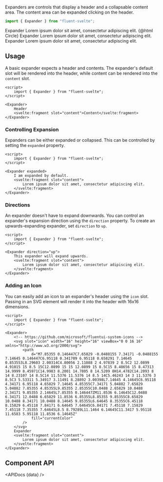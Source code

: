 <script lang="ts">
    import { Expander } from "$lib";
    import { Showcase, APIDocs } from "$site/lib";

    import Circle from "@fluentui/svg-icons/icons/circle_16_regular.svg?raw";

    import data from "$lib/Expander/Expander.svelte?raw&sveld";
</script>

Expanders are controls that display a header and a collapsable content area. The content area can be expanded clicking on the header.

```ts
import { Expander } from "fluent-svelte";
```

<Showcase style="block-size: 360px;" repl="78aa3269aba34022a958311963520428">
    <Expander>
        Expander
        <svelte:fragment slot="content">
            Lorem ipsum dolor sit amet, consectetur adipiscing elit.
        </svelte:fragment>
    </Expander>
    <Expander>
        <svelte:fragment slot="icon">
            {@html Circle}
        </svelte:fragment>
        Expander
        <svelte:fragment slot="content">
            Lorem ipsum dolor sit amet, consectetur adipiscing elit.
        </svelte:fragment>
    </Expander>
    <Expander direction="up">
        Expander
        <svelte:fragment slot="content">
            Lorem ipsum dolor sit amet, consectetur adipiscing elit.
        </svelte:fragment>
    </Expander>
</Showcase>

## Usage

A basic expander expects a header and contents. The expander's default slot will be rendered into the header, while content can be rendered into the `content` slot.

```svelte example
<script>
	import { Expander } from "fluent-svelte";
</script>

<Expander>
	Header
	<svelte:fragment slot="content">Content</svelte:fragment>
</Expander>
```

### Controlling Expansion

Expanders can be either expanded or collapsed. This can be controlled by setting the `expanded` property.

```svelte example
<script>
	import { Expander } from "fluent-svelte";
</script>

<Expander expanded>
	I am expanded by default.
	<svelte:fragment slot="content">
		Lorem ipsum dolor sit amet, consectetur adipiscing elit.
	</svelte:fragment>
</Expander>
```

### Directions

An expander doesn't have to expand downwards. You can control an expander's expansion direction using the `direction` property. To create an upwards-expanding expander, set `direction` to `up`.

```svelte example
<script>
	import { Expander } from "fluent-svelte";
</script>

<Expander direction="up">
	This expander will expand upwards.
	<svelte:fragment slot="content">
		Lorem ipsum dolor sit amet, consectetur adipiscing elit.
	</svelte:fragment>
</Expander>
```

### Adding an Icon

You can easily add an icon to an expander's header using the `icon` slot. Passing in an SVG element will render it into the header with 16x16 dimensions.

```svelte example hideScript
<script>
	import { Expander } from "fluent-svelte";
</script>

<Expander>
	<!-- https://github.com/microsoft/fluentui-system-icons -->
	<svg slot="icon" width="16" height="16" viewBox="0 0 16 16" xmlns="http://www.w3.org/2000/svg">
		<path
			d="M7.85355 0.146447C7.65829 -0.0488155 7.34171 -0.0488155 7.14645 0.146447C6.95118 0.341709 6.95118 0.658291 7.14645 0.853553L8.29603 2.00314C4.80056 2.11088 2 4.97839 2 8.5C2 12.0899 4.91015 15 8.5 15C12.0899 15 15 12.0899 15 8.5C15 8.48656 15 8.47313 14.9999 8.45971C14.9983 8.2001 14.7805 8 14.5209 8H14.4782C14.2093 8 14 8.23107 14 8.5C14 11.5376 11.5376 14 8.5 14C5.46243 14 3 11.5376 3 8.5C3 5.53311 5.34917 3.11491 8.28892 3.00398L7.14645 4.14645C6.95118 4.34171 6.95118 4.65829 7.14645 4.85355C7.34171 5.04882 7.65829 5.04882 7.85355 4.85355L9.85355 2.85355C10.0488 2.65829 10.0488 2.34171 9.85355 2.14645L7.85355 0.146447ZM11.8536 6.14645C12.0488 6.34171 12.0488 6.65829 11.8536 6.85355L8.85355 9.85355C8.65829 10.0488 8.34171 10.0488 8.14645 9.85355L6.64645 8.35355C6.45118 8.15829 6.45118 7.84171 6.64645 7.64645C6.84171 7.45118 7.15829 7.45118 7.35355 7.64645L8.5 8.79289L11.1464 6.14645C11.3417 5.95118 11.6583 5.95118 11.8536 6.14645Z"
			fill="currentColor"
		/>
	</svg>
	Expander
	<svelte:fragment slot="content">
		Lorem ipsum dolor sit amet, consectetur adipiscing elit.
	</svelte:fragment>
</Expander>
```

## Component API

<APIDocs {data} />
